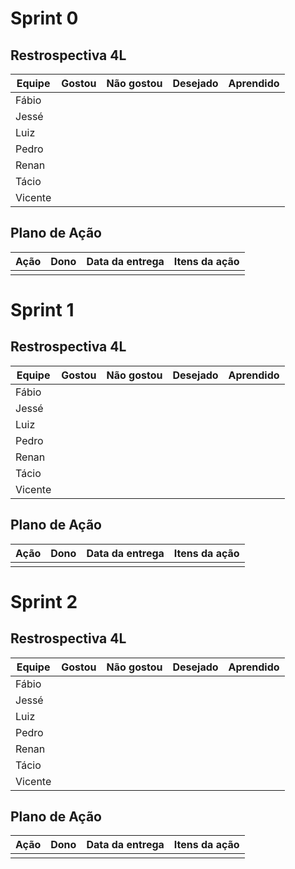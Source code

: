 # Sprint 0

## Restrospectiva 4L
| Equipe | Gostou | Não gostou | Desejado | Aprendido |
| ------ | ------ | ---------- | -------- | --------- |
| Fábio |  |  |  |  |  |  |  |
| Jessé |  |  |  |  |  |  |  |
| Luiz |  |  |  |  |  |  |  |
| Pedro |  |  |  |  |  |  |  |
| Renan |  |  |  |  |  |  |  |
| Tácio |  |  |  |  |  |  |  |
| Vicente |  |  |  |  |  |  |  |

## Plano de Ação
| Ação | Dono | Data da entrega | Itens da ação |
| ---- | ---- | --------------- | ------------- |
|  |  |  |  |


# Sprint 1

## Restrospectiva 4L
| Equipe | Gostou | Não gostou | Desejado | Aprendido |
| ------ | ------ | ---------- | -------- | --------- |
| Fábio |  |  |  |  |  |  |  |
| Jessé |  |  |  |  |  |  |  |
| Luiz |  |  |  |  |  |  |  |
| Pedro |  |  |  |  |  |  |  |
| Renan |  |  |  |  |  |  |  |
| Tácio |  |  |  |  |  |  |  |
| Vicente |  |  |  |  |  |  |  |

## Plano de Ação
| Ação | Dono | Data da entrega | Itens da ação |
| ---- | ---- | --------------- | ------------- |
|  |  |  |  |

# Sprint 2

## Restrospectiva 4L
| Equipe | Gostou | Não gostou | Desejado | Aprendido |
| ------ | ------ | ---------- | -------- | --------- |
| Fábio |  |  |  |  |  |  |  |
| Jessé |  |  |  |  |  |  |  |
| Luiz |  |  |  |  |  |  |  |
| Pedro |  |  |  |  |  |  |  |
| Renan |  |  |  |  |  |  |  |
| Tácio |  |  |  |  |  |  |  |
| Vicente |  |  |  |  |  |  |  |

## Plano de Ação
| Ação | Dono | Data da entrega | Itens da ação |
| ---- | ---- | --------------- | ------------- |
|  |  |  |  |